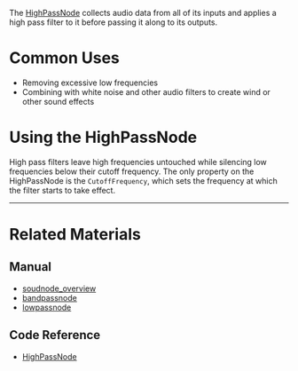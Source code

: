 The [HighPassNode](../../../../code_reference/class_reference/highpassnode.md) collects audio data from all of its inputs and applies a high pass filter to it before passing it along to its outputs. 

 # Common Uses

- Removing excessive low frequencies
- Combining with white noise and other audio filters to create wind or other sound effects

 # Using the HighPassNode

High pass filters leave high frequencies untouched while silencing low frequencies below their cutoff frequency. The only property on the HighPassNode is the `CutoffFrequency`, which sets the frequency at which the filter starts to take effect.

___
 # Related Materials
 ## Manual
- [soudnode_overview](soudnode_overview.md)
- [bandpassnode](bandpassnode.md)
- [lowpassnode](lowpassnode.md)

 ## Code Reference
- [HighPassNode](../../../../code_reference/class_reference/highpassnode.md) 

 
